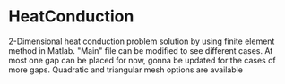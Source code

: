 # HeatConduction
2-Dimensional heat conduction problem solution by using finite element method in Matlab. "Main" file can be modified to see different cases.
At most one gap can be placed for now, gonna be updated for the cases of more gaps. Quadratic and triangular mesh options are available 
